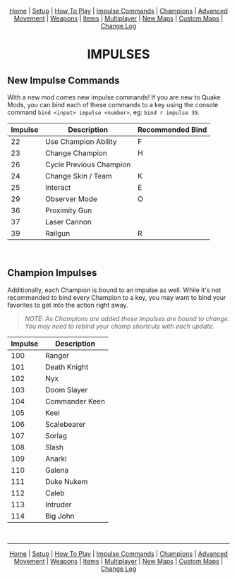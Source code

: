 
[<p align=center>]() [Home](readme.md#pure-speed-pure-skill-pure-fps) | [Setup](setup.md) | [How To Play](howtoplay.md) | [Impulse Commands](impulse.md) | [Champions](champions.md) | [Advanced Movement](movement.md) | [Weapons](weapons.md) | [Items](items.md) | [Multiplayer](multiplayer.md) | [New Maps](maps.md) | [Custom Maps](custommaps.md) | [Change Log](changelog.md)


# <p align=center>IMPULSES</p>

## New Impulse Commands

With a new mod comes new impulse commands! If you are new to Quake Mods, you can bind each of these commands to a key using the console command `bind <input> impulse <number>`, eg: `bind r impulse 39`.<br>

| Impulse | Description | Recommended Bind |
| --- | --- | --- |
| 22 | Use Champion Ability | F |
| 23 | Change Champion | H |
| 26 | Cycle Previous Champion | |
| 24 | Change Skin / Team | K |
| 25 | Interact | E |
| 29 | Observer Mode | O |
| 36 | Proximity Gun |  |
| 37 | Laser Cannon |  |
| 39 | Railgun | R |
<br>

## Champion Impulses

Additionally, each Champion is bound to an impulse as well. While it's not recommended to bind every Champion to a key, you may want to bind your favorites to get into the action right away.<br>

> _NOTE: As Champions are added these impulses are bound to change. You may need to rebind your champ shortcuts with each update._

| Impulse | Description |
| --- | --- |
| 100 | Ranger |
| 101 | Death Knight |
| 102 | Nyx |
| 103 | Doom Slayer |
| 104 | Commander Keen |
| 105 | Keel |
| 106 | Scalebearer |
| 107 | Sorlag |
| 108 | Slash |
| 109 | Anarki |
| 110 | Galena |
| 111 | Duke Nukem |
| 112 | Caleb |
| 113 | Intruder |
| 114 | Big John |
<br>

---


[<p align=center>]() [Home](readme.md#pure-speed-pure-skill-pure-fps) | [Setup](setup.md) | [How To Play](howtoplay.md) | [Impulse Commands](impulse.md) | [Champions](champions.md) | [Advanced Movement](movement.md) | [Weapons](weapons.md) | [Items](items.md) | [Multiplayer](multiplayer.md) | [New Maps](maps.md) | [Custom Maps](custommaps.md) | [Change Log](changelog.md)

